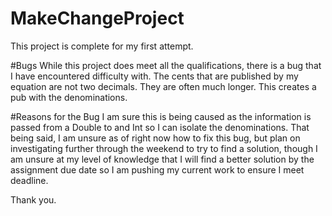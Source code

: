 # MakeChangeProject
This project is complete for my first attempt.

#Bugs
While this project does meet all the qualifications, there is a bug that I have encountered difficulty with. The cents that are published by my equation are not two decimals. They are often much longer. This creates a pub with the denominations.

#Reasons for the Bug
I am sure this is being caused as the information is passed from a Double to and Int so I can isolate the denominations. That being said, I am unsure as of right now how to fix this bug, but plan on investigating further through the weekend to try to find a solution, though I am unsure at my level of knowledge that I will find a better solution by the assignment due date so I am pushing my current work to ensure I meet deadline.

Thank you.
